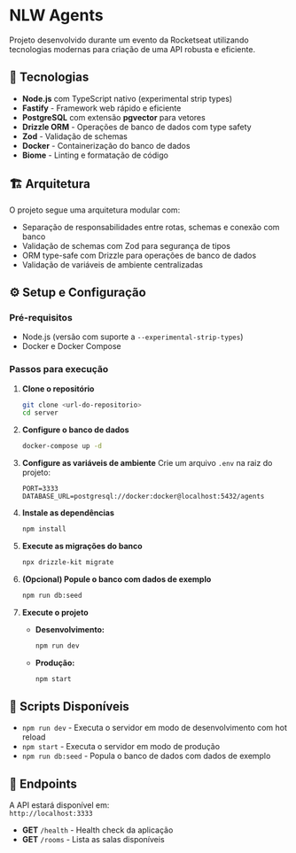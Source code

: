 # NLW Agents

Projeto desenvolvido durante um evento da Rocketseat utilizando tecnologias modernas para criação de uma API robusta e eficiente.

## 🚀 Tecnologias

- **Node.js** com TypeScript nativo (experimental strip types)
- **Fastify** - Framework web rápido e eficiente
- **PostgreSQL** com extensão **pgvector** para vetores
- **Drizzle ORM** - Operações de banco de dados com type safety
- **Zod** - Validação de schemas
- **Docker** - Containerização do banco de dados
- **Biome** - Linting e formatação de código

## 🏗 Arquitetura

O projeto segue uma arquitetura modular com:

- Separação de responsabilidades entre rotas, schemas e conexão com banco
- Validação de schemas com Zod para segurança de tipos
- ORM type-safe com Drizzle para operações de banco de dados
- Validação de variáveis de ambiente centralizadas

## ⚙ Setup e Configuração

### Pré-requisitos
- Node.js (versão com suporte a `--experimental-strip-types`)
- Docker e Docker Compose

### Passos para execução

1. **Clone o repositório**
   ```bash
   git clone <url-do-repositorio>
   cd server
   ```

2. **Configure o banco de dados**
   ```bash
   docker-compose up -d
   ```

3. **Configure as variáveis de ambiente**
   Crie um arquivo `.env` na raiz do projeto:
   ```env
   PORT=3333
   DATABASE_URL=postgresql://docker:docker@localhost:5432/agents
   ```

4. **Instale as dependências**
   ```bash
   npm install
   ```

5. **Execute as migrações do banco**
   ```bash
   npx drizzle-kit migrate
   ```

6. **(Opcional) Popule o banco com dados de exemplo**
   ```bash
   npm run db:seed
   ```

7. **Execute o projeto**
   - **Desenvolvimento:**
     ```bash
     npm run dev
     ```
   - **Produção:**
     ```bash
     npm start
     ```

## 📜 Scripts Disponíveis

- `npm run dev` - Executa o servidor em modo de desenvolvimento com hot reload
- `npm start` - Executa o servidor em modo de produção
- `npm run db:seed` - Popula o banco de dados com dados de exemplo

## 📡 Endpoints

A API estará disponível em:  
`http://localhost:3333`

- **GET** `/health` - Health check da aplicação
- **GET** `/rooms` - Lista as salas disponíveis
